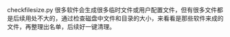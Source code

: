 
checkfilesize.py
很多软件会生成很多临时文件或用户配置文件，但有很多文件都是后续用处不大的，通过检查磁盘中文件和目录的大小，来看看是那些软件来成的文件，再整理出名单，后续好一键清理。
